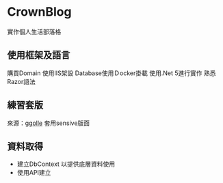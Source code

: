 # CrownBlog

實作個人生活部落格

## 使用框架及語言
購買Domain 
使用IIS架設 
Database使用Ｄocker掛載 
使用.Net 5進行實作 
熟悉Razor語法  

## 練習套版
來源：[ggolle](https://www.google.com) 
套用sensive版面

## 資料取得
- 建立DbContext 以提供底層資料使用
- 使用API建立
